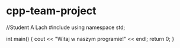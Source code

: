# cpp-team-project
//Student A Lach
#include <iostream>
using namespace std;

int main() {
  cout << "Witaj w naszym programie!" << endl;
  return 0;
} 
